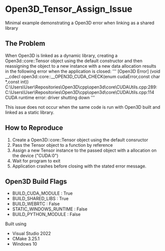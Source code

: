 # Open3D_Tensor_Assign_Issue
Minimal example demonstrating a Open3D error when linking as a shared library

## The Problem

When Open3D is linked as a dynamic library, creating a Open3d::core::Tensor object using the default constructor and then reassigning the object to a new instance with a new data allocation results in the following error when the application is closed:
'''
[Open3D Error] (void __cdecl open3d::core::__OPEN3D_CUDA_CHECK(enum cudaError,const char *,const int)) C:\Users\User\Repositories\Open3D\cpp\open3d\core\CUDAUtils.cpp:289: C:\Users\User\Repositories\Open3D\cpp\open3d\core\CUDAUtils.cpp:114 CUDA runtime error: driver shutting down
'''

This issue does not occur when the same code is run with Open3D built and linked as a static library.

## How to Reproduce
1. Create a Open3D::core::Tensor object using the default consructor
2. Pass the Tensor object to a function by reference
3. Assign a new Tensor instance to the passed object with a allocation on the device ("CUDA:0")
4. Wait for program to exit
5. Application crashes before closing with the stated error message.

## Open3D Build Flags
- BUILD_CUDA_MODULE : True
- BUILD_SHARED_LIBS : True
- BUILD_WEBRTC : False
- STATIC_WINDOWS_RUNTIME : False
- BUILD_PYTHON_MODULE : False

Built using 
- Visual Studio 2022
- CMake 3.25.1
- Windows 10
